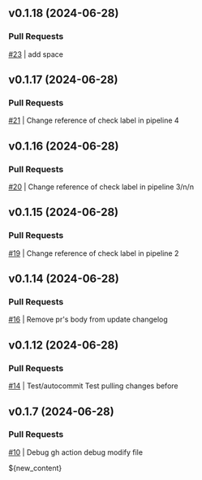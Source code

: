 ## v0.1.18 (2024-06-28)

### Pull Requests
[#23](https://github.com/RafaelMoro/test-gh-actions/pull/23) | add space


## v0.1.17 (2024-06-28)

### Pull Requests
[#21](https://github.com/RafaelMoro/test-gh-actions/pull/21) | Change reference of check label in pipeline 4


## v0.1.16 (2024-06-28)

### Pull Requests
[#20](https://github.com/RafaelMoro/test-gh-actions/pull/20) | Change reference of check label in pipeline 3/n/n
## v0.1.15 (2024-06-28)

### Pull Requests
[#19](https://github.com/RafaelMoro/test-gh-actions/pull/19) | Change reference of check label in pipeline 2
## v0.1.14 (2024-06-28)

### Pull Requests
[#16](https://github.com/RafaelMoro/test-gh-actions/pull/16) | Remove pr's body from update changelog
## v0.1.12 (2024-06-28)

### Pull Requests
[#14](https://github.com/RafaelMoro/test-gh-actions/pull/14) | Test/autocommit
Test pulling changes before

## v0.1.7 (2024-06-28)

### Pull Requests
[#10](https://github.com/RafaelMoro/test-gh-actions/pull/10) | Debug gh action
debug modify file

${new_content}

